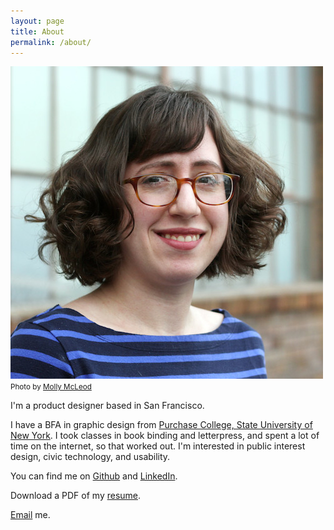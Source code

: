 ```yaml
---
layout: page
title: About
permalink: /about/
---
```


<div class="headshot">
	<img src="/images/headshot.jpg" alt="A photo of me.">
	<small>Photo by <a href="http://www.mollymcleod.com">Molly McLeod</a></small>
</div>

I'm a product designer based in San Francisco. 

I have a BFA in graphic design from [Purchase College, State University of New York](https://www.purchase.edu/). I took classes in book binding and letterpress, and spent a lot of time on the internet, so that worked out. I'm interested in public interest design, civic technology, and usability.

You can find me on [Github](https://github.com/racheledelman) and [LinkedIn](https://www.linkedin.com/in/rachel-edelman-aa530488/).

Download a PDF of my [resume](/images/rachel-edelman-resume.pdf).

[Email](mailto:edelman.rl@gmail.com) me.